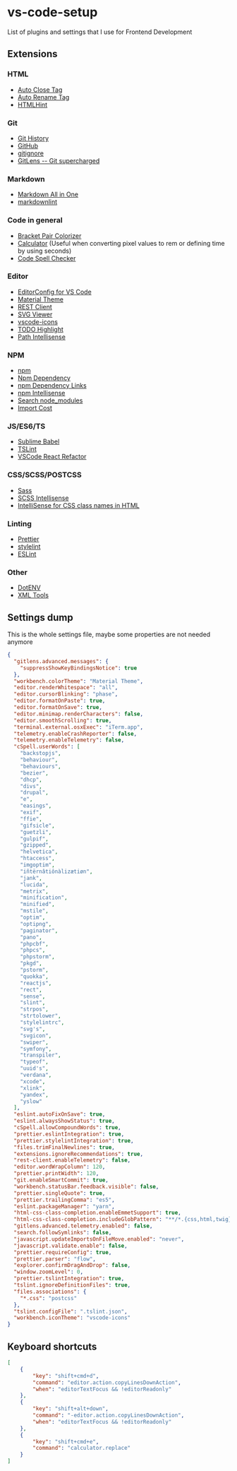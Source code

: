 # vs-code-setup
List of plugins and settings that I use for Frontend Development

## Extensions

### HTML

- [Auto Close Tag](https://github.com/formulahendry/vscode-auto-close-tag)
- [Auto Rename Tag](https://github.com/formulahendry/vscode-auto-rename-tag)
- [HTMLHint](https://github.com/Microsoft/vscode-htmlhint)

### Git

- [Git History](https://github.com/DonJayamanne/gitHistoryVSCode)
- [GitHub](https://github.com/KnisterPeter/vscode-github)
- [gitignore](https://github.com/CodeZombieCH/vscode-gitignore)
- [GitLens -- Git supercharged](https://github.com/eamodio/vscode-gitlens)

### Markdown

- [Markdown All in One](https://github.com/yzhang-gh/vscode-markdown)
- [markdownlint](https://github.com/DavidAnson/vscode-markdownlint)

### Code in general

- [Bracket Pair Colorizer](https://github.com/CoenraadS/BracketPair)
- [Calculator](https://github.com/lixquid/vscode-calculator) (Useful when converting pixel values to rem or defining time by using seconds)
- [Code Spell Checker](https://github.com/streetsidesoftware/vscode-spell-checker)

### Editor

- [EditorConfig for VS Code](https://github.com/editorconfig/editorconfig-vscode)
- [Material Theme](https://github.com/equinusocio/vsc-material-theme)
- [REST Client](https://github.com/Huachao/vscode-restclient.git)
- [SVG Viewer](https://github.com/cssho/vscode-svgviewer)
- [vscode-icons](https://github.com/vscode-icons/vscode-icons)
- [TODO Highlight](https://github.com/wayou/vscode-todo-highlight)
- [Path Intellisense](https://github.com/ChristianKohler/PathIntellisense)

### NPM

- [npm](https://github.com/Microsoft/vscode-npm-scripts)
- [Npm Dependency](https://github.com/leftstick/vscode-npm-dependency)
- [npm Dependency Links](https://github.com/herrmannplatz/npm-dependency-links)
- [npm Intellisense](https://github.com/ChristianKohler/NpmIntellisense)
- [Search node_modules](https://github.com/jasonnutter/vscode-search-node-modules)
- [Import Cost](https://github.com/wix/import-cost)

### JS/ES6/TS

- [Sublime Babel](https://github.com/joshpeng/Sublime-Babel-VSCode)
- [TSLint](https://github.com/Microsoft/vscode-typescript-tslint-plugin)
- [VSCode React Refactor](https://github.com/planbcoding/vscode-react-refactor)

### CSS/SCSS/POSTCSS

- [Sass](https://github.com/robinbentley/vscode-sass-indented)
- [SCSS Intellisense](https://github.com/mrmlnc/vscode-scss)
- [IntelliSense for CSS class names in HTML](https://github.com/Zignd/HTML-CSS-Class-Completion)

### Linting

- [Prettier](https://github.com/prettier/prettier-vscode)
- [stylelint](https://github.com/shinnn/vscode-stylelint)
- [ESLint](https://github.com/Microsoft/vscode-eslint)

### Other

- [DotENV](https://github.com/mikestead/vscode-dotenv)
- [XML Tools](https://github.com/DotJoshJohnson/vscode-xml)

## Settings dump

This is the whole settings file, maybe some properties are not needed anymore

```json
{
  "gitlens.advanced.messages": {
    "suppressShowKeyBindingsNotice": true
  },
  "workbench.colorTheme": "Material Theme",
  "editor.renderWhitespace": "all",
  "editor.cursorBlinking": "phase",
  "editor.formatOnPaste": true,
  "editor.formatOnSave": true,
  "editor.minimap.renderCharacters": false,
  "editor.smoothScrolling": true,
  "terminal.external.osxExec": "iTerm.app",
  "telemetry.enableCrashReporter": false,
  "telemetry.enableTelemetry": false,
  "cSpell.userWords": [
    "backstopjs",
    "behaviour",
    "behaviours",
    "bezier",
    "dhcp",
    "divs",
    "drupal",
    "e",
    "easings",
    "exif",
    "ffie",
    "gifsicle",
    "guetzli",
    "gulpif",
    "gzipped",
    "helvetica",
    "htaccess",
    "imgoptim",
    "iñtërnâtiônàlizætiøn",
    "jank",
    "lucida",
    "metrix",
    "minification",
    "minified",
    "mstile",
    "optim",
    "optipng",
    "paginator",
    "pano",
    "phpcbf",
    "phpcs",
    "phpstorm",
    "pkgd",
    "pstorm",
    "quokka",
    "reactjs",
    "rect",
    "sense",
    "slint",
    "strpos",
    "strtolower",
    "stylelintrc",
    "svg's",
    "svgicon",
    "swiper",
    "symfony",
    "transpiler",
    "typeof",
    "uuid's",
    "verdana",
    "xcode",
    "xlink",
    "yandex",
    "yslow"
  ],
  "eslint.autoFixOnSave": true,
  "eslint.alwaysShowStatus": true,
  "cSpell.allowCompoundWords": true,
  "prettier.eslintIntegration": true,
  "prettier.stylelintIntegration": true,
  "files.trimFinalNewlines": true,
  "extensions.ignoreRecommendations": true,
  "rest-client.enableTelemetry": false,
  "editor.wordWrapColumn": 120,
  "prettier.printWidth": 120,
  "git.enableSmartCommit": true,
  "workbench.statusBar.feedback.visible": false,
  "prettier.singleQuote": true,
  "prettier.trailingComma": "es5",
  "eslint.packageManager": "yarn",
  "html-css-class-completion.enableEmmetSupport": true,
  "html-css-class-completion.includeGlobPattern": "**/*.{css,html,twig}",
  "gitlens.advanced.telemetry.enabled": false,
  "search.followSymlinks": false,
  "javascript.updateImportsOnFileMove.enabled": "never",
  "javascript.validate.enable": false,
  "prettier.requireConfig": true,
  "prettier.parser": "flow",
  "explorer.confirmDragAndDrop": false,
  "window.zoomLevel": 0,
  "prettier.tslintIntegration": true,
  "tslint.ignoreDefinitionFiles": true,
  "files.associations": {
    "*.css": "postcss"
  },
  "tslint.configFile": ".tslint.json",
  "workbench.iconTheme": "vscode-icons"
}
```

## Keyboard shortcuts

```json
[
    {
        "key": "shift+cmd+d",
        "command": "editor.action.copyLinesDownAction",
        "when": "editorTextFocus && !editorReadonly"
    },
    {
        "key": "shift+alt+down",
        "command": "-editor.action.copyLinesDownAction",
        "when": "editorTextFocus && !editorReadonly"
    },
    {
        "key": "shift+cmd+e",
        "command": "calculator.replace"
    }
]
```
